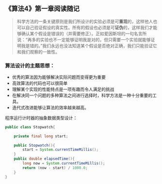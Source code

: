 ## 《算法4》第一章阅读随记
> 科学方法的一条关键原则是我们所设计的实验必须是可**重现**的，这样他人也可以自己验证假设的真实性。所有的假设也必须是可**证伪**的，这样我们才能够确认某个假设是错误的（并需要修正）。正如爱因斯坦的一句名言所说：“再多的实验也不一定能够证明我是对的，但只需要一个实验就能够证明我是错的。”我们永远也没法知道某个假设是否绝对正确，我们只能验证它和我们观察的一致性。

### 算法设计的主题思想：
- 优秀的算法因为能够解决实际问题而变得更为重要
- 高效算法的代码也可以很简单
- 理解某个实现的性能特点是一项有趣而令人满足的挑战
- 在解决同一个问题的多种算法之间进行选择时，科学方法是一种十分重要的工具。
- 迭代式改进能够让算法的效率越来越高。

程序运行计时器的抽象数据类型设计：
```java
public class Stopwatch{
    
    private final long start;
    
    public Stopwatch(){
        start = System.currentTimeMillis();
    }
    public double elapsedTime(){
        long now = System.currentTimeMillis();
        return (now - start) / 1000.0;
    }
}
```
